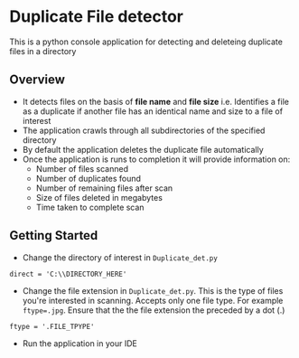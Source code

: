 # Duplicate File detector 
This is a python console application for detecting and deleteing duplicate files in a directory 

## Overview 
- It detects files on the basis of **file name** and **file size** i.e. Identifies a file as a duplicate if another file has an identical name and size to a file of interest
- The application crawls through all subdirectories of the specified directory 
- By default the application deletes the duplicate file automatically 
- Once the application is runs to completion it will provide information on:
	- Number of files scanned 
	- Number of duplicates found
	- Number of remaining files after scan
	- Size of files deleted in megabytes
	- Time taken to complete scan  

## Getting Started
- Change the directory of interest in `Duplicate_det.py`
```
direct = 'C:\\DIRECTORY_HERE'
```

- Change the file extension in `Duplicate_det.py`. This is the type of files you're interested in scanning. Accepts only one file type. For example `ftype=.jpg`. Ensure that the the file extension the preceded by a dot (.)
```
ftype = '.FILE_TPYPE'
```

- Run the application in your IDE


